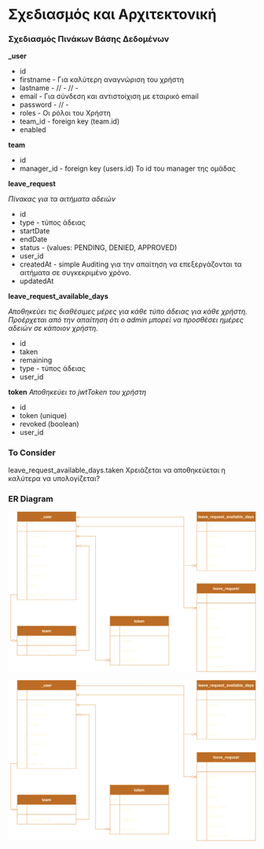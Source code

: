 # Σχεδιασμός και Αρχιτεκτονική

### Σχεδιασμός Πινάκων Βάσης Δεδομένων

**_user**
- id
- firstname - Για καλύτερη αναγνώριση του χρήστη
- lastname - // - // -
- email - Για σύνδεση και αντιστοίχιση με εταιρικό email
- password - // -
- roles - Οι ρόλοι του Χρήστη
- team_id - foreign key (team.id)
- enabled

**team**
- id
- manager_id - foreign key (users.id) To id του manager της ομάδας


**leave_request**

*Πίνακας για τα αιτήματα αδειών*

- id
- type - τύπος άδειας
- startDate
- endDate
- status - (values: PENDING, DENIED, APPROVED)
- user_id
- createdAt - simple Auditing για την απαίτηση να επεξεργάζονται τα αιτήματα σε συγκεκριμένο χρόνο.
- updatedAt

**leave_request_available_days**

*Αποθηκεύει τις διαθέσιμες μέρες για κάθε τύπο άδειας για κάθε χρήστη. Προέρχεται 
από την απαίτηση ότι ο admin μπορεί να προσθέσει ημέρες αδειών σε κάποιον χρήστη.*

- id
- taken 
- remaining
- type - τύπος άδειας
- user_id

**token**
*Αποθηκεύει το jwtToken του χρήστη*
- id
- token (unique)
- revoked (boolean)
- user_id

### To Consider

leave_request_available_days.taken Χρειάζεται να αποθηκεύεται η καλύτερα να υπολογίζεται?

### ER Diagram

![](/docs/ER_Diagram.svg)

![](\docs\ER_Diagram.svg)